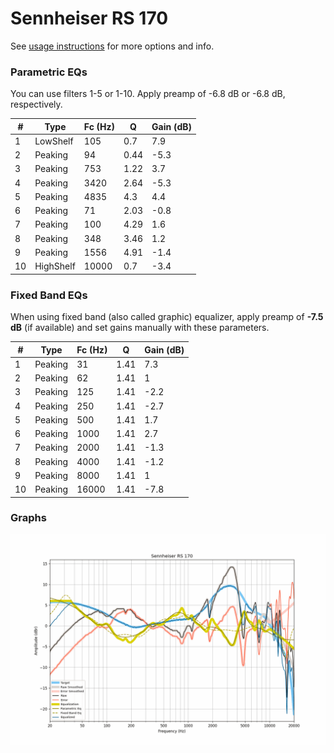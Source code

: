 # Sennheiser RS 170
See [usage instructions](https://github.com/jaakkopasanen/AutoEq#usage) for more options and info.

### Parametric EQs
You can use filters 1-5 or 1-10. Apply preamp of -6.8 dB or -6.8 dB, respectively.

|   # | Type      |   Fc (Hz) |    Q |   Gain (dB) |
|-----|-----------|-----------|------|-------------|
|   1 | LowShelf  |       105 | 0.7  |         7.9 |
|   2 | Peaking   |        94 | 0.44 |        -5.3 |
|   3 | Peaking   |       753 | 1.22 |         3.7 |
|   4 | Peaking   |      3420 | 2.64 |        -5.3 |
|   5 | Peaking   |      4835 | 4.3  |         4.4 |
|   6 | Peaking   |        71 | 2.03 |        -0.8 |
|   7 | Peaking   |       100 | 4.29 |         1.6 |
|   8 | Peaking   |       348 | 3.46 |         1.2 |
|   9 | Peaking   |      1556 | 4.91 |        -1.4 |
|  10 | HighShelf |     10000 | 0.7  |        -3.4 |

### Fixed Band EQs
When using fixed band (also called graphic) equalizer, apply preamp of **-7.5 dB** (if available) and set gains manually with these parameters.

|   # | Type    |   Fc (Hz) |    Q |   Gain (dB) |
|-----|---------|-----------|------|-------------|
|   1 | Peaking |        31 | 1.41 |         7.3 |
|   2 | Peaking |        62 | 1.41 |         1   |
|   3 | Peaking |       125 | 1.41 |        -2.2 |
|   4 | Peaking |       250 | 1.41 |        -2.7 |
|   5 | Peaking |       500 | 1.41 |         1.7 |
|   6 | Peaking |      1000 | 1.41 |         2.7 |
|   7 | Peaking |      2000 | 1.41 |        -1.3 |
|   8 | Peaking |      4000 | 1.41 |        -1.2 |
|   9 | Peaking |      8000 | 1.41 |         1   |
|  10 | Peaking |     16000 | 1.41 |        -7.8 |

### Graphs
![](./Sennheiser%20RS%20170.png)
